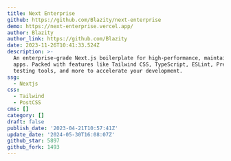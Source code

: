 ```yaml
---
title: Next Enterprise
github: https://github.com/Blazity/next-enterprise
demo: https://next-enterprise.vercel.app/
author: Blazity
author_link: https://github.com/Blazity
date: 2023-11-26T10:41:33.524Z
description: >-
  An enterprise-grade Next.js boilerplate for high-performance, maintainable
  apps. Packed with features like Tailwind CSS, TypeScript, ESLint, Prettier,
  testing tools, and more to accelerate your development.
ssg:
  - Nextjs
css:
  - Tailwind
  - PostCSS
cms: []
category: []
draft: false
publish_date: '2023-04-21T10:57:41Z'
update_date: '2024-05-30T16:08:07Z'
github_star: 5897
github_fork: 1493
---
```

